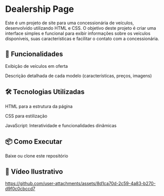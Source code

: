 <h1>Dealership Page</h1>

<p>Este é um projeto de site para uma concessionária de veículos, desenvolvido utilizando HTML e CSS. O objetivo deste projeto é criar uma interface simples e funcional para exibir informações sobre os veículos disponíveis, suas características e facilitar o contato com a concessionária.</p>

<h2>🚀 Funcionalidades</h2>

<p>Exibição de veículos em oferta</p>

<p>Descrição detalhada de cada modelo (características, preços, imagens)</p>

<h2>🛠 Tecnologias Utilizadas</h2>

<p>HTML para a estrutura da página</p>

<p>CSS para estilização</p>

<p>JavaScript: Interatividade e funcionalidades dinâmicas </p>

<h2>📦 Como Executar</h2>

<p>Baixe ou clone este repositório</p>

<h2>🎨 Vídeo Ilustrativo</h2>



https://github.com/user-attachments/assets/8d1ca70d-2c59-4a83-b270-d9f0c0cbccd7

